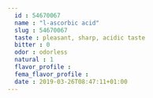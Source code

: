 ```yaml
---
  id : 54670067
  name : "l-ascorbic acid"
  slug : 54670067
  taste : pleasant, sharp, acidic taste
  bitter : 0
  odor : odorless
  natural : 1
  flavor_profile : 
  fema_flavor_profile : 
  date : 2019-03-26T08:47:11+01:00
---
```



